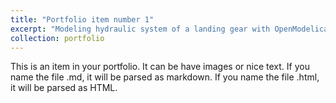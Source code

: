 ```yaml
---
title: "Portfolio item number 1"
excerpt: "Modeling hydraulic system of a landing gear with OpenModelica software"
collection: portfolio
---
```


This is an item in your portfolio. It can be have images or nice text. If you name the file .md, it will be parsed as markdown. If you name the file .html, it will be parsed as HTML. 
